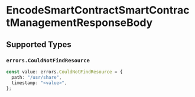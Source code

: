 # EncodeSmartContractSmartContractManagementResponseBody


## Supported Types

### `errors.CouldNotFindResource`

```typescript
const value: errors.CouldNotFindResource = {
  path: "/usr/share",
  timestamp: "<value>",
};
```

